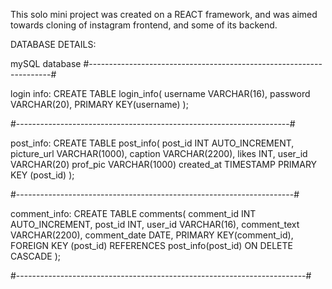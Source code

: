 This solo mini project was created on a REACT framework, and was aimed towards cloning of instagram frontend, and some of its backend. 


DATABASE DETAILS:

mySQL database
#--------------------------------------------------------------------#

login info:
CREATE TABLE login_info(
    username VARCHAR(16),
    password VARCHAR(20),
    PRIMARY KEY(username)
);

#--------------------------------------------------------------------#

post_info:
CREATE TABLE post_info(
    post_id INT AUTO_INCREMENT,
    picture_url VARCHAR(1000),
    caption VARCHAR(2200),
    likes INT,
    user_id VARCHAR(20)
    prof_pic VARCHAR(1000)
    created_at TIMESTAMP
    PRIMARY KEY (post_id)
);

#---------------------------------------------------------------------#

comment_info:
CREATE TABLE comments(
    comment_id INT AUTO_INCREMENT,
    post_id INT,
    user_id VARCHAR(16),
    comment_text VARCHAR(2200),
    comment_date DATE,
    PRIMARY KEY(comment_id),
    FOREIGN KEY (post_id) REFERENCES post_info(post_id) ON DELETE CASCADE
);

#------------------------------------------------------------------------#
